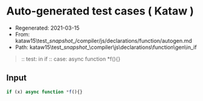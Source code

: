 # Auto-generated test cases ( Kataw )
- Regenerated: 2021-03-15
- From: kataw15\test\__snapshot__/compiler/js/declarations/function/autogen.md
- Path: kataw15\test\__snapshot__\compiler\js\declarations\function\gen\in_if
> :: test: in if
> :: case: async function *f(){}
## Input

`````js
if (x) async function *f(){}
`````
